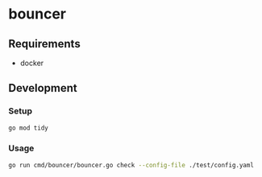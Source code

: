 # bouncer

## Requirements

* docker

## Development

### Setup
```bash
go mod tidy
```

### Usage
```bash
go run cmd/bouncer/bouncer.go check --config-file ./test/config.yaml
```
